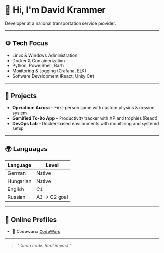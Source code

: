 # 👋 Hi, I'm David Krammer

Developer at a national transportation service provider.

---

## ⚙️ Tech Focus

- Linux & Windows Administration  
- Docker & Containerization  
- Python, PowerShell, Bash  
- Monitoring & Logging (Grafana, ELK)  
- Software Development (React, Unity C#)

---

## 🚀 Projects

- **Operation: Aurora** – First-person game with custom physics & mission system  
- **Gamified To-Do App** – Productivity tracker with XP and trophies (React)  
- **DevOps Lab** – Docker-based environments with monitoring and systemd setup

---

## 🌍 Languages

| Language    | Level         |
|-------------|---------------|
| German      | Native        |
| Hungarian   | Native        |
| English     | C1            |
| Russian     | A2 → C2 goal  |

---

## 🔗 Online Profiles
  
- 🧠 Codewars: [CodeWars](https://www.codewars.com/users/RevanDTH/badges/large)

---

> _"Clean code. Real impact."_
